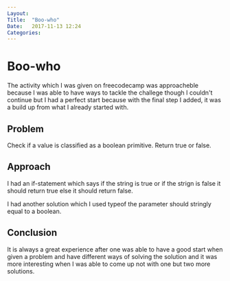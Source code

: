 ```yaml
---
Layout: 
Title:  "Boo-who"
Date:   2017-11-13 12:24
Categories: 
---
```


# Boo-who

The activity which I was given on freecodecamp was approacheble because I was able to have ways to tackle the challege though I couldn't continue but I had a perfect start because with the final step I added, it was a build up from what I already started with.

## Problem

Check if a value is classified as a boolean primitive. Return true or false.

## Approach

I had an if-statement which says if the string is true or if the strign is false it should return true else it should return false. 

I had another solution which I used typeof the parameter should stringly equal to a boolean.

## Conclusion

It is always a great experience after one was able to have a good start when given a problem and have different ways of solving the solution and it was more interesting when I was able to come up not with one but two more solutions.
